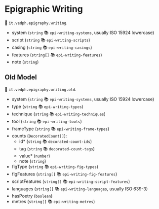 # Epigraphic Writing

🔑 `it.vedph.epigraphy.writing`.

- system (`string` 📚 `epi-writing-systems`, usually ISO 15924 lowercase)
- script (`string` 📚 `epi-writing-scripts`)
- casing (`string` 📚 `epi-writing-casings`)
- features (`string[]` 📚 `epi-writing-features`)
- note (`string`)

## Old Model

🔑 `it.vedph.epigraphy.writing.old`.

- system (`string` 📚 `epi-writing-systems`, usually ISO 15924 lowercase)
- type (`string` 📚 `epi-writing-types`)
- technique (`string` 📚 `epi-writing-techniques`)
- tool (`string` 📚 `epi-writing-tools`)
- frameType (`string` 📚 `epi-writing-frame-types`)
- counts (`DecoratedCount[]`):
  - id\* (`string` 📚 `decorated-count-ids`)
  - tag (`string` 📚 `decorated-count-tags`)
  - value\* (`number`)
  - note (`string`)
- figType (`string` 📚 `epi-writing-fig-types`)
- figFeatures (`string[]` 📚 `epi-writing-fig-features`)
- scriptFeatures (`string[]` 📚 `epi-writing-script-features`)
- languages (`string[]` 📚 `epi-writing-languages`, usually ISO 639-3)
- hasPoetry (`boolean`)
- metres (`string[]` 📚 `epi-writing-metres`)
